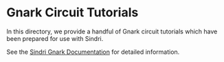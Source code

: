 # Gnark Circuit Tutorials

In this directory, we provide a handful of Gnark circuit tutorials which have been prepared for use with Sindri.

See the [Sindri Gnark Documentation](https://sindri-labs.github.io/docs/how-to-guides/frameworks/gnark/) for detailed information.
